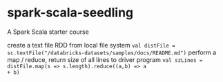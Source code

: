 # spark-scala-seedling
A Spark Scala starter course

create a text file RDD from local file system
<code>val distFile = sc.textFile("/databricks-datasets/samples/docs/README.md")</code>
perform a map / reduce, return size of all lines to driver program
<code>val szLines = distFile.map(s => s.length).reduce((a,b) => a + b)</code>

<code></code>

<code></code>

<code></code>

<code></code>

<code></code>

<code></code>
